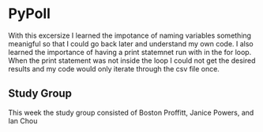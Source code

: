 # **PyPoll**
  With this excersize I learned the impotance of naming variables something meanigful so that I could go back later and understand my own code.
  I also learned the importance of having a print statemnet run with in the for loop. When the print statement was not inside the loop I could not get the  desired results and my code would only iterate through the csv file once.

## **Study Group**
  This week the study group consisted of Boston Proffitt, Janice Powers, and Ian Chou
  

